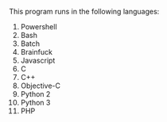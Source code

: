 This program runs in the following languages:
1. Powershell
2. Bash
3. Batch
4. Brainfuck
5. Javascript
6. C
7. C++
8. Objective-C
9. Python 2 
10. Python 3
11. PHP
